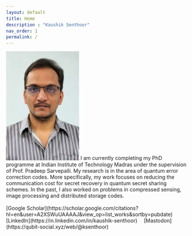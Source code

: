 ```yaml
---
layout: default
title: Home
description : "Kaushik Senthoor"
nav_order: 1
permalink: /
---
```


<div>
<img src="/my_pic.jpeg" tyle="vertical-align:middle" alt="My picture" width="200"/>
<span style="">
I am currently completing my PhD programme at Indian Institute of Technology Madras under the supervision of Prof. Pradeep Sarvepalli.
My research is in the area of quantum error correction codes.
More specifically, my work focuses on reducing the communication cost for secret recovery in quantum secret sharing schemes.
In the past, I also worked on problems in compressed sensing, image processing and distributed storage codes.
</span>
</div>

<br>
[Google Scholar](https://scholar.google.com/citations?hl=en&user=A2XSWuUAAAAJ&view_op=list_works&sortby=pubdate)
&emsp;[LinkedIn](https://in.linkedin.com/in/kaushik-senthoor)
&emsp;[Mastodon](https://qubit-social.xyz/web/@ksenthoor)
